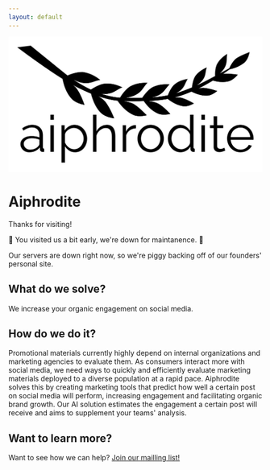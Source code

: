 ```yaml
---
layout: default
---
```


![AiphroditeLogo](Aiphrodite.png)

# Aiphrodite

Thanks for visiting!

🚧 You visited us a bit early, we're down for maintanence. 🚧

Our servers are down right now, so we're piggy backing off of our founders' personal site.

## What do we solve?

We increase your organic engagement on social media.

## How do we do it?

Promotional materials currently highly depend on internal organizations and marketing agencies to evaluate them. As consumers interact more with social media, we need ways to quickly and efficiently evaluate marketing materials deployed to a diverse population at a rapid pace. Aiphrodite solves this by creating marketing tools that predict how well a certain post on social media will perform, increasing engagement and facilitating organic brand growth. Our AI solution estimates the engagement a certain post will receive and aims to supplement your teams' analysis.

## Want to learn more?

Want to see how we can help? [Join our mailling list!](https://forms.gle/h7fWYMgmiWHNaLjC7)

